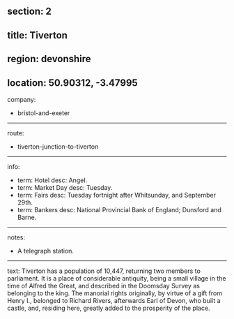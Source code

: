 section: 2
----
title: Tiverton
----
region: devonshire
----
location: 50.90312, -3.47995
----
company:
- bristol-and-exeter
----
route:
- tiverton-junction-to-tiverton
----
info:
- term: Hotel
  desc: Angel.
- term: Market Day
  desc: Tuesday.
- term: Fairs
  desc: Tuesday fortnight after Whitsunday, and September 29th.
- term: Bankers
  desc: National Provincial Bank of England; Dunsford and Barne.
----
notes:
- A telegraph station.
----
text: Tiverton has a population of 10,447, returning two members to parliament. It is a place of considerable antiquity, being a small village in the time of Alfred the Great, and described in the Doomsday Survey as belonging to the king. The manorial rights originally, by virtue of a gift from Henry I., belonged to Richard Rivers, afterwards Earl of Devon, who built a castle, and, residing here, greatly added to the prosperity of the place.
